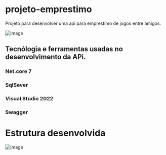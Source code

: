 # projeto-emprestimo
Projeto para desenvolver uma api para emprestimo de jogos entre amigos.

![image](https://github.com/cesarnildo/projeto-emprestimo/assets/7607343/fb4d241b-a23a-424a-930e-a550b9f31c9c)


## Tecnólogia e ferramentas usadas no desenvolvimento da APi.
### Net.core 7
### SqlSever
### Visual Studio 2022
### Swagger

# Estrutura desenvolvida
![image](https://github.com/cesarnildo/projeto-emprestimo/assets/7607343/77cc1705-2c04-4d79-a3f5-b71cbf7029f0)


